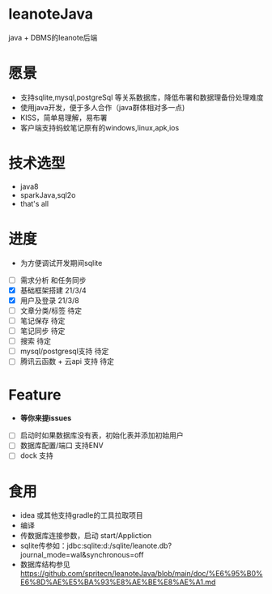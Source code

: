 # leanoteJava
java + DBMS的leanote后端

# 愿景
- 支持sqlite,mysql,postgreSql 等关系数据库，降低布署和数据理备份处理难度
- 使用java开发，便于多人合作（java群体相对多一点)
- KISS，简单易理解，易布署
- 客户端支持蚂蚊笔记原有的windows,linux,apk,ios

# 技术选型
- java8
- sparkJava,sql2o
- that's all

# 进度
- 为方便调试开发期间sqlite
- [ ] 需求分析 和任务同步
- [x] 基础框架搭建 21/3/4 
- [x] 用户及登录  21/3/8
- [ ] 文章分类/标签 待定
- [ ] 笔记保存 待定
- [ ] 笔记同步 待定
- [ ] 搜索  待定
- [ ] mysql/postgresql支持 待定
- [ ] 腾讯云函数 + 云api 支持 待定 

# Feature
- **等你来提issues**
-  [ ] 启动时如果数据库没有表，初始化表并添加初始用户
-  [ ] 数据库配置/端口 支持ENV
-  [ ] dock 支持

# 食用
- idea 或其他支持gradle的工具拉取项目
- 编译
- 传数据库连接参数，启动 start/Appliction
- sqlite传参如：jdbc:sqlite:d:/sqlite/leanote.db?journal_mode=wal&synchronous=off
- 数据库结构参见 https://github.com/spritecn/leanoteJava/blob/main/doc/%E6%95%B0%E6%8D%AE%E5%BA%93%E8%AE%BE%E8%AE%A1.md


